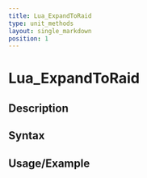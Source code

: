 ```yaml
---
title: Lua_ExpandToRaid
type: unit_methods
layout: single_markdown
position: 1
---
```


# Lua_ExpandToRaid

## Description

## Syntax

## Usage/Example


